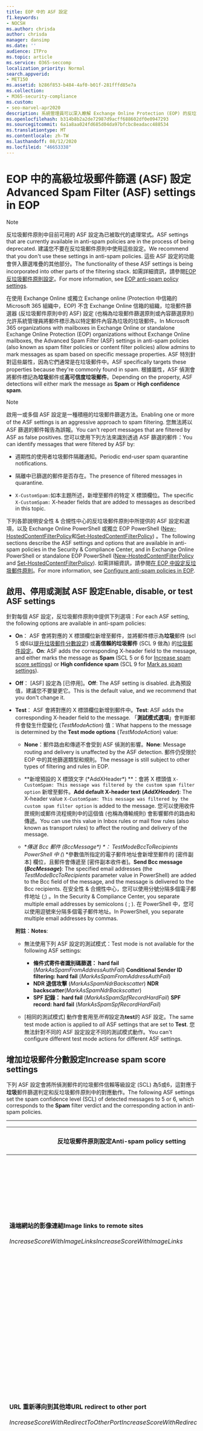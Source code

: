 ```yaml
---
title: EOP 中的 ASF 設定
f1.keywords:
- NOCSH
ms.author: chrisda
author: chrisda
manager: dansimp
ms.date: ''
audience: ITPro
ms.topic: article
ms.service: O365-seccomp
localization_priority: Normal
search.appverid:
- MET150
ms.assetid: b286f853-b484-4af0-b01f-281fffd85e7a
ms.collection:
- M365-security-compliance
ms.custom:
- seo-marvel-apr2020
description: 系統管理員可以深入瞭解 Exchange Online Protection (EOP) 的反垃圾郵件原則中所提供的高級垃圾郵件篩選 (ASF) 設定。
ms.openlocfilehash: b314b8b2a2de72987d9acff688602df0e0947293
ms.sourcegitcommit: 6a1a8aa024fd685d04da97bfcbc8eadacc488534
ms.translationtype: MT
ms.contentlocale: zh-TW
ms.lasthandoff: 08/12/2020
ms.locfileid: "46653338"
---
```

# <a name="advanced-spam-filter-asf-settings-in-eop"></a><span data-ttu-id="534cf-103">EOP 中的高級垃圾郵件篩選 (ASF) 設定</span><span class="sxs-lookup"><span data-stu-id="534cf-103">Advanced Spam Filter (ASF) settings in EOP</span></span>

> [!NOTE]
> <span data-ttu-id="534cf-104">反垃圾郵件原則中目前可用的 ASF 設定為已被取代的處理常式。</span><span class="sxs-lookup"><span data-stu-id="534cf-104">ASF settings that are currently available in anti-spam policies are in the process of being deprecated.</span></span> <span data-ttu-id="534cf-105">建議您不要在反垃圾郵件原則中使用這些設定。</span><span class="sxs-lookup"><span data-stu-id="534cf-105">We recommend that you don't use these settings in anti-spam policies.</span></span> <span data-ttu-id="534cf-106">這些 ASF 設定的功能會併入篩選堆疊的其他部分。</span><span class="sxs-lookup"><span data-stu-id="534cf-106">The functionality of these ASF settings is being incorporated into other parts of the filtering stack.</span></span> <span data-ttu-id="534cf-107">如需詳細資訊，請參閱[EOP 反垃圾郵件原則設定](recommended-settings-for-eop-and-office365-atp.md#eop-anti-spam-policy-settings)。</span><span class="sxs-lookup"><span data-stu-id="534cf-107">For more information, see [EOP anti-spam policy settings](recommended-settings-for-eop-and-office365-atp.md#eop-anti-spam-policy-settings).</span></span>

<span data-ttu-id="534cf-108">在使用 Exchange Online 或獨立 Exchange online (Protection 中信箱的 Microsoft 365 組織中，EOP) 不含 Exchange Online 信箱的組織，垃圾郵件篩選器 (反垃圾郵件原則中的 ASF) 設定 (也稱為垃圾郵件篩選原則或內容篩選原則) 允許系統管理員將郵件標示為以特定郵件內容為垃圾的垃圾郵件。</span><span class="sxs-lookup"><span data-stu-id="534cf-108">In Microsoft 365 organizations with mailboxes in Exchange Online or standalone Exchange Online Protection (EOP) organizations without Exchange Online mailboxes, the Advanced Spam Filter (ASF) settings in anti-spam policies (also known as spam filter policies or content filter policies) allow admins to mark messages as spam based on specific message properties.</span></span> <span data-ttu-id="534cf-109">ASF 特別針對這些屬性，因為它們通常是在垃圾郵件中。</span><span class="sxs-lookup"><span data-stu-id="534cf-109">ASF specifically targets these properties because they're commonly found in spam.</span></span> <span data-ttu-id="534cf-110">根據屬性，ASF 偵測會將郵件標記為**垃圾**郵件或**高可信度垃圾郵件**。</span><span class="sxs-lookup"><span data-stu-id="534cf-110">Depending on the property, ASF detections will either mark the message as **Spam** or **High confidence spam**.</span></span>

> [!NOTE]
> <span data-ttu-id="534cf-111">啟用一或多個 ASF 設定是一種積極的垃圾郵件篩選方法。</span><span class="sxs-lookup"><span data-stu-id="534cf-111">Enabling one or more of the ASF settings is an aggressive approach to spam filtering.</span></span> <span data-ttu-id="534cf-112">您無法將以 ASF 篩選的郵件報告為誤報。</span><span class="sxs-lookup"><span data-stu-id="534cf-112">You can't report messages that are filtered by ASF as false positives.</span></span> <span data-ttu-id="534cf-113">您可以使用下列方法來識別透過 ASF 篩選的郵件：</span><span class="sxs-lookup"><span data-stu-id="534cf-113">You can identify messages that were filtered by ASF by:</span></span>
> - <span data-ttu-id="534cf-114">週期性的使用者垃圾郵件隔離通知。</span><span class="sxs-lookup"><span data-stu-id="534cf-114">Periodic end-user spam quarantine notifications.</span></span>
>
> - <span data-ttu-id="534cf-115">隔離中已篩選的郵件是否存在。</span><span class="sxs-lookup"><span data-stu-id="534cf-115">The presence of filtered messages in quarantine.</span></span>
>
> - <span data-ttu-id="534cf-116">`X-CustomSpam:`如本主題所述，新增至郵件的特定 X 標頭欄位。</span><span class="sxs-lookup"><span data-stu-id="534cf-116">The specific `X-CustomSpam:` X-header fields that are added to messages as described in this topic.</span></span>

<span data-ttu-id="534cf-117">下列各節說明安全性 & 合規性中心的反垃圾郵件原則中所提供的 ASF 設定和選項，以及 Exchange Online PowerShell 或獨立 EOP PowerShell ([New-HostedContentFilterPolicy](https://docs.microsoft.com/powershell/module/exchange/new-hostedcontentfilterpolicy)和[Set-HostedContentFilterPolicy](https://docs.microsoft.com/powershell/module/exchange/set-hostedcontentfilterpolicy)) 。</span><span class="sxs-lookup"><span data-stu-id="534cf-117">The following sections describe the ASF settings and options that are available in anti-spam policies in the Security & Compliance Center, and in Exchange Online PowerShell or standalone EOP PowerShell ([New-HostedContentFilterPolicy](https://docs.microsoft.com/powershell/module/exchange/new-hostedcontentfilterpolicy) and [Set-HostedContentFilterPolicy](https://docs.microsoft.com/powershell/module/exchange/set-hostedcontentfilterpolicy)).</span></span> <span data-ttu-id="534cf-118">如需詳細資訊，請參閱[在 EOP 中設定反垃圾郵件原則](configure-your-spam-filter-policies.md)。</span><span class="sxs-lookup"><span data-stu-id="534cf-118">For more information, see [Configure anti-spam policies in EOP](configure-your-spam-filter-policies.md).</span></span>

## <a name="enable-disable-or-test-asf-settings"></a><span data-ttu-id="534cf-119">啟用、停用或測試 ASF 設定</span><span class="sxs-lookup"><span data-stu-id="534cf-119">Enable, disable, or test ASF settings</span></span>

<span data-ttu-id="534cf-120">針對每個 ASF 設定，反垃圾郵件原則中提供下列選項：</span><span class="sxs-lookup"><span data-stu-id="534cf-120">For each ASF setting, the following options are available in anti-spam policies:</span></span>

- <span data-ttu-id="534cf-121">**On**： ASF 會將對應的 X 標頭欄位新增至郵件，並將郵件標示為**垃圾**郵件 (scl 5 或6以[提升垃圾郵件分數設定](#increase-spam-score-settings)) 或**高信賴的垃圾郵件** (SCL 9 做為) 的[垃圾郵件設定](#mark-as-spam-settings)。</span><span class="sxs-lookup"><span data-stu-id="534cf-121">**On**: ASF adds the corresponding X-header field to the message, and either marks the message as **Spam** (SCL 5 or 6 for [Increase spam score settings](#increase-spam-score-settings)) or **High confidence spam** (SCL 9 for [Mark as spam settings](#mark-as-spam-settings)).</span></span>

- <span data-ttu-id="534cf-122">**Off**： [ASF] 設定為 [已停用]。</span><span class="sxs-lookup"><span data-stu-id="534cf-122">**Off**: The ASF setting is disabled.</span></span> <span data-ttu-id="534cf-123">此為預設值，建議您不要變更它。</span><span class="sxs-lookup"><span data-stu-id="534cf-123">This is the default value, and we recommend that you don't change it.</span></span>

- <span data-ttu-id="534cf-124">**Test**： ASF 會將對應的 X 標頭欄位新增到郵件中。</span><span class="sxs-lookup"><span data-stu-id="534cf-124">**Test**: ASF adds the corresponding X-header field to the message.</span></span> <span data-ttu-id="534cf-125">「**測試模式選項**」會判斷郵件會發生什麼變化 (*TestModeAction*) 值：</span><span class="sxs-lookup"><span data-stu-id="534cf-125">What happens to the message is determined by the **Test mode options** (*TestModeAction*) value:</span></span>

  - <span data-ttu-id="534cf-126">**None**：郵件路由和傳遞不會受到 ASF 偵測的影響。</span><span class="sxs-lookup"><span data-stu-id="534cf-126">**None**: Message routing and delivery is unaffected by the ASF detection.</span></span> <span data-ttu-id="534cf-127">郵件仍受限於 EOP 中的其他篩選類型和規則。</span><span class="sxs-lookup"><span data-stu-id="534cf-127">The message is still subject to other types of filtering and rules in EOP.</span></span>

  - <span data-ttu-id="534cf-128">\**新增預設的 X 標頭文字 (*AddXHeader\*) \*\*：會將 X 標頭值 `X-CustomSpam: This message was filtered by the custom spam filter option` 新增至郵件。</span><span class="sxs-lookup"><span data-stu-id="534cf-128">**Add default X-header text (*AddXHeader*)**: The X-header value `X-CustomSpam: This message was filtered by the custom spam filter option` is added to the message.</span></span> <span data-ttu-id="534cf-129">您可以使用收件匣規則或郵件流程規則中的這個值 (也稱為傳輸規則) 會影響郵件的路由和傳遞。</span><span class="sxs-lookup"><span data-stu-id="534cf-129">You can use this value in Inbox rules or mail flow rules (also known as transport rules) to affect the routing and delivery of the message.</span></span>

  - <span data-ttu-id="534cf-130">\**傳送 Bcc 郵件 (*BccMessage\*) \**： TestModeBccToRecipients PowerShell 中 (*) \*參數值所指定的電子郵件地址會新增至郵件的 [密件副本] 欄位，且郵件會傳遞至 [密件副本收件者]。</span><span class="sxs-lookup"><span data-stu-id="534cf-130">**Send Bcc message (*BccMessage*)**: The specified email addresses (the *TestModeBccToRecipients* parameter value in PowerShell) are added to the Bcc field of the message, and the message is delivered to the Bcc recipients.</span></span> <span data-ttu-id="534cf-131">在安全性 & 合規性中心，您可以使用分號分隔多個電子郵件地址 (;) 。</span><span class="sxs-lookup"><span data-stu-id="534cf-131">In the Security & Compliance Center, you separate multiple email addresses by semicolons ( ; ).</span></span> <span data-ttu-id="534cf-132">在 PowerShell 中，您可以使用逗號來分隔多個電子郵件地址。</span><span class="sxs-lookup"><span data-stu-id="534cf-132">In PowerShell, you separate multiple email addresses by commas.</span></span>

  <span data-ttu-id="534cf-133">**附註**：</span><span class="sxs-lookup"><span data-stu-id="534cf-133">**Notes**:</span></span>

  - <span data-ttu-id="534cf-134">無法使用下列 ASF 設定的測試模式：</span><span class="sxs-lookup"><span data-stu-id="534cf-134">Test mode is not available for the following ASF settings:</span></span>

    - <span data-ttu-id="534cf-135">**條件式寄件者識別碼篩選： hard fail** (*MarkAsSpamFromAddressAuthFail*) </span><span class="sxs-lookup"><span data-stu-id="534cf-135">**Conditional Sender ID filtering: hard fail** (*MarkAsSpamFromAddressAuthFail*)</span></span>
    - <span data-ttu-id="534cf-136">**NDR 退信攻擊** (*MarkAsSpamNdrBackscatter*) </span><span class="sxs-lookup"><span data-stu-id="534cf-136">**NDR backscatter**(*MarkAsSpamNdrBackscatter*)</span></span>
    - <span data-ttu-id="534cf-137">**SPF 記錄： hard fail** (*MarkAsSpamSpfRecordHardFail*) </span><span class="sxs-lookup"><span data-stu-id="534cf-137">**SPF record: hard fail** (*MarkAsSpamSpfRecordHardFail*)</span></span>

  - <span data-ttu-id="534cf-138">[相同的測試模式] 動作會套用至*所有*設定為**test**的 ASF 設定。</span><span class="sxs-lookup"><span data-stu-id="534cf-138">The same test mode action is applied to *all* ASF settings that are set to **Test**.</span></span> <span data-ttu-id="534cf-139">您無法針對不同的 ASF 設定設定不同的測試模式動作。</span><span class="sxs-lookup"><span data-stu-id="534cf-139">You can't configure different test mode actions for different ASF settings.</span></span>

## <a name="increase-spam-score-settings"></a><span data-ttu-id="534cf-140">增加垃圾郵件分數設定</span><span class="sxs-lookup"><span data-stu-id="534cf-140">Increase spam score settings</span></span>

<span data-ttu-id="534cf-141">下列 ASF 設定會將所偵測郵件的垃圾郵件信賴等級設定 (SCL) 為5或6，這對應于**垃圾**郵件篩選判定和反垃圾郵件原則中的對應動作。</span><span class="sxs-lookup"><span data-stu-id="534cf-141">The following ASF settings set the spam confidence level (SCL) of detected messages to 5 or 6, which corresponds to the **Spam** filter verdict and the corresponding action in anti-spam policies.</span></span>

****

|<span data-ttu-id="534cf-142">反垃圾郵件原則設定</span><span class="sxs-lookup"><span data-stu-id="534cf-142">Anti-spam policy setting</span></span>|<span data-ttu-id="534cf-143">描述</span><span class="sxs-lookup"><span data-stu-id="534cf-143">Description</span></span>|<span data-ttu-id="534cf-144">新增 X 標頭</span><span class="sxs-lookup"><span data-stu-id="534cf-144">X-header added</span></span>|
|---|---|---|
|<span data-ttu-id="534cf-145">**遠端網站的影像連結**</span><span class="sxs-lookup"><span data-stu-id="534cf-145">**Image links to remote sites**</span></span> <br/><br/> <span data-ttu-id="534cf-146">*IncreaseScoreWithImageLinks*</span><span class="sxs-lookup"><span data-stu-id="534cf-146">*IncreaseScoreWithImageLinks*</span></span>|<span data-ttu-id="534cf-147">包含 `<Img>` 遠端網站之 HTML 標籤連結的郵件 (例如，使用 HTTP) 會標示為垃圾郵件。</span><span class="sxs-lookup"><span data-stu-id="534cf-147">Messages that contain `<Img>` HTML tag links to remote sites (for example, using http) are marked as spam.</span></span>|`X-CustomSpam: Image links to remote sites`|
|<span data-ttu-id="534cf-148">**URL 重新導向到其他埠**</span><span class="sxs-lookup"><span data-stu-id="534cf-148">**URL redirect to other port**</span></span> <br/><br/> <span data-ttu-id="534cf-149">*IncreaseScoreWithRedirectToOtherPort*</span><span class="sxs-lookup"><span data-stu-id="534cf-149">*IncreaseScoreWithRedirectToOtherPort*</span></span>|<span data-ttu-id="534cf-150">包含超連結的郵件會重新導向至 80 (HTTP) 、8080 (替代的 HTTP) 或 443 (HTTPS) 標示為垃圾郵件。</span><span class="sxs-lookup"><span data-stu-id="534cf-150">Message that contain hyperlinks that redirect to TCP ports other than 80 (HTTP), 8080 (alternate HTTP), or 443 (HTTPS) are marked as spam.</span></span>|`X-CustomSpam: URL redirect to other port`|
|<span data-ttu-id="534cf-151">**URL 中的數位 IP 位址**</span><span class="sxs-lookup"><span data-stu-id="534cf-151">**Numeric IP address in URL**</span></span> <br/><br/> <span data-ttu-id="534cf-152">*IncreaseScoreWithNumericIps*</span><span class="sxs-lookup"><span data-stu-id="534cf-152">*IncreaseScoreWithNumericIps*</span></span>|<span data-ttu-id="534cf-153">包含依數值 URLs 的郵件 (通常會將) 的 IP 位址標示為垃圾郵件。</span><span class="sxs-lookup"><span data-stu-id="534cf-153">Messages that contain numeric-based URLs (typically, IP addresses) are marked as spam.</span></span>|`X-CustomSpam: Numeric IP in URL`|
|<span data-ttu-id="534cf-154">**.Biz 或. 資訊網站的 URL**</span><span class="sxs-lookup"><span data-stu-id="534cf-154">**URL to .biz or .info websites**</span></span> <br/><br/> <span data-ttu-id="534cf-155">*IncreaseScoreWithBizOrInfoUrls*</span><span class="sxs-lookup"><span data-stu-id="534cf-155">*IncreaseScoreWithBizOrInfoUrls*</span></span>|<span data-ttu-id="534cf-156">郵件內文中包含 .biz 或. info 連結的郵件會標示為垃圾郵件。</span><span class="sxs-lookup"><span data-stu-id="534cf-156">Messages that contain .biz or .info links in the body of the message are marked as spam.</span></span>|`X-CustomSpam: URL to .biz or .info websites`|
|

## <a name="mark-as-spam-settings"></a><span data-ttu-id="534cf-157">標記為垃圾郵件設定</span><span class="sxs-lookup"><span data-stu-id="534cf-157">Mark as spam settings</span></span>

<span data-ttu-id="534cf-158">下列 ASF 設定會將偵測到的郵件的 SCL 設定為9，這會對應到**高可信度垃圾郵件**篩選判定和反垃圾郵件原則中的對應動作。</span><span class="sxs-lookup"><span data-stu-id="534cf-158">The following ASF settings set the SCL of detected messages to 9, which corresponds to the **High confidence spam** filter verdict and the corresponding action in anti-spam policies.</span></span>

****

|<span data-ttu-id="534cf-159">反垃圾郵件原則設定</span><span class="sxs-lookup"><span data-stu-id="534cf-159">Anti-spam policy setting</span></span>|<span data-ttu-id="534cf-160">描述</span><span class="sxs-lookup"><span data-stu-id="534cf-160">Description</span></span>|<span data-ttu-id="534cf-161">新增 X 標頭</span><span class="sxs-lookup"><span data-stu-id="534cf-161">X-header added</span></span>|
|---|---|---|
|<span data-ttu-id="534cf-162">**空白郵件**</span><span class="sxs-lookup"><span data-stu-id="534cf-162">**Empty messages**</span></span> <br/><br/> <span data-ttu-id="534cf-163">*MarkAsSpamEmptyMessages*</span><span class="sxs-lookup"><span data-stu-id="534cf-163">*MarkAsSpamEmptyMessages*</span></span>|<span data-ttu-id="534cf-164">沒有主旨的郵件、郵件內文中沒有內容，而且沒有任何附件標示為高信賴的垃圾郵件。</span><span class="sxs-lookup"><span data-stu-id="534cf-164">Messages with no subject, no content in the message body, and no attachments are marked as high confidence spam.</span></span>|`X-CustomSpam: Empty Message`|
|<span data-ttu-id="534cf-165">**HTML 中的 JavaScript 或 VBScript**</span><span class="sxs-lookup"><span data-stu-id="534cf-165">**JavaScript or VBScript in HTML**</span></span> <br/><br/> <span data-ttu-id="534cf-166">*MarkAsSpamJavaScriptInHtml*</span><span class="sxs-lookup"><span data-stu-id="534cf-166">*MarkAsSpamJavaScriptInHtml*</span></span>|<span data-ttu-id="534cf-167">使用 HTML 中 JavaScript 或 Visual Basic Script Edition 的郵件會標示為高信賴的垃圾郵件。</span><span class="sxs-lookup"><span data-stu-id="534cf-167">Messages that use JavaScript or Visual Basic Script Edition in HTML are marked as high confidence spam.</span></span> <br/><br/> <span data-ttu-id="534cf-168">電子郵件訊息中使用這些指令碼語言，會自動發生特定動作。</span><span class="sxs-lookup"><span data-stu-id="534cf-168">These scripting languages are used in email messages to cause specific actions to automatically occur.</span></span>|`X-CustomSpam: Javascript or VBscript tags in HTML`|
|<span data-ttu-id="534cf-169">**HTML 中的框架或 IFrame 標記**</span><span class="sxs-lookup"><span data-stu-id="534cf-169">**Frame or IFrame tags in HTML**</span></span> <br><br/> <span data-ttu-id="534cf-170">*MarkAsSpamFramesInHtml*</span><span class="sxs-lookup"><span data-stu-id="534cf-170">*MarkAsSpamFramesInHtml*</span></span>|<span data-ttu-id="534cf-171">包含 `<frame>` 或 `<iframe>` HTML 標籤的郵件會標示為高信賴的垃圾郵件。</span><span class="sxs-lookup"><span data-stu-id="534cf-171">Messages that contain `<frame>` or `<iframe>` HTML tags are marked as high confidence spam.</span></span> <br/><br/> <span data-ttu-id="534cf-172">這些標記是用在電子郵件中，以格式化頁面以顯示文字或圖形。</span><span class="sxs-lookup"><span data-stu-id="534cf-172">These tags are used in email messages to format the page for displaying text or graphics.</span></span>|`X-CustomSpam: IFRAME or FRAME in HTML`|
|<span data-ttu-id="534cf-173">**HTML 中的物件標記**</span><span class="sxs-lookup"><span data-stu-id="534cf-173">**Object tags in HTML**</span></span> <br><br/> <span data-ttu-id="534cf-174">*MarkAsSpamObjectTagsInHtml*</span><span class="sxs-lookup"><span data-stu-id="534cf-174">*MarkAsSpamObjectTagsInHtml*</span></span>|<span data-ttu-id="534cf-175">包含 `<object>` HTML 標籤的郵件會標示為高信賴的垃圾郵件。</span><span class="sxs-lookup"><span data-stu-id="534cf-175">Messages that contain `<object>` HTML tags are marked as high confidence spam.</span></span> <br/><br/> <span data-ttu-id="534cf-176">這個標記可讓外掛程式或應用程式在 HTML 視窗中執行。</span><span class="sxs-lookup"><span data-stu-id="534cf-176">This tag allows plug-ins or applications to run in an HTML window.</span></span>|`X-CustomSpam: Object tag in html`|
|<span data-ttu-id="534cf-177">**HTML 中的嵌入標記**</span><span class="sxs-lookup"><span data-stu-id="534cf-177">**Embed tags in HTML**</span></span> <br><br/> <span data-ttu-id="534cf-178">*MarkAsSpamEmbedTagsInHtml*</span><span class="sxs-lookup"><span data-stu-id="534cf-178">*MarkAsSpamEmbedTagsInHtml*</span></span>|<span data-ttu-id="534cf-179">包含 `<embed>` HTML 標籤的郵件會標示為高信賴的垃圾郵件。</span><span class="sxs-lookup"><span data-stu-id="534cf-179">Message that contain `<embed>` HTML tags are marked as high confidence spam.</span></span> <br/><br/> <span data-ttu-id="534cf-180">這個標記可讓您在 HTML 檔案中嵌入不同種類的不同資料類型， (例如聲音、影片或圖片) 。</span><span class="sxs-lookup"><span data-stu-id="534cf-180">This tag allows the embedding of different kinds of documents of varying data types in an HTML document (for example, sounds, movies, or pictures).</span></span>|`X-CustomSpam: Embed tag in html`|
|<span data-ttu-id="534cf-181">**HTML 中的表單標記**</span><span class="sxs-lookup"><span data-stu-id="534cf-181">**Form tags in HTML**</span></span> <br><br/> <span data-ttu-id="534cf-182">*MarkAsSpamFormTagsInHtml*</span><span class="sxs-lookup"><span data-stu-id="534cf-182">*MarkAsSpamFormTagsInHtml*</span></span>|<span data-ttu-id="534cf-183">包含 `<form>` HTML 標籤的郵件會標示為高信賴的垃圾郵件。</span><span class="sxs-lookup"><span data-stu-id="534cf-183">Messages that contain `<form>` HTML tags are marked as high confidence spam.</span></span> <br/><br/> <span data-ttu-id="534cf-184">這個標記用來建立網站表單。</span><span class="sxs-lookup"><span data-stu-id="534cf-184">This tag is used to create website forms.</span></span> <span data-ttu-id="534cf-185">電子郵件廣告通常會包含此標記以徵求收件者的資訊。</span><span class="sxs-lookup"><span data-stu-id="534cf-185">Email advertisements often include this tag to solicit information from the recipient.</span></span>|`X-CustomSpam: Form tag in html`|
|<span data-ttu-id="534cf-186">**HTML 中的 Web 臭蟲**</span><span class="sxs-lookup"><span data-stu-id="534cf-186">**Web bugs in HTML**</span></span> <br><br/> <span data-ttu-id="534cf-187">*MarkAsSpamWebBugsInHtml*</span><span class="sxs-lookup"><span data-stu-id="534cf-187">*MarkAsSpamWebBugsInHtml*</span></span>|<span data-ttu-id="534cf-188">*Web 臭蟲* (也稱為*網頁信標*) 是一種圖形元素， (通常是一圖元的圖元) ，用來判斷郵件是否已讀取。</span><span class="sxs-lookup"><span data-stu-id="534cf-188">A *web bug* (also known as a *web beacon*) is a graphic element (often as small as one pixel by one pixel) that's used in email messages to determine whether the message was read.</span></span> <br/><br/> <span data-ttu-id="534cf-189">包含 web 臭蟲的郵件會標示為高信賴的垃圾郵件。</span><span class="sxs-lookup"><span data-stu-id="534cf-189">Messages that contains web bugs are marked as high confidence spam.</span></span> <br/><br/> <span data-ttu-id="534cf-190">合法的電子報可能會使用 web 臭蟲，不過許多人認為這是隱私權的侵犯。</span><span class="sxs-lookup"><span data-stu-id="534cf-190">Legitimate newsletters might use web bugs, although many consider this an invasion of privacy.</span></span> |`X-CustomSpam: Web bug`|
|<span data-ttu-id="534cf-191">**套用機密的單字清單**</span><span class="sxs-lookup"><span data-stu-id="534cf-191">**Apply sensitive word list**</span></span> <br><br/> <span data-ttu-id="534cf-192">*MarkAsSpamSensitiveWordList*</span><span class="sxs-lookup"><span data-stu-id="534cf-192">*MarkAsSpamSensitiveWordList*</span></span>|<span data-ttu-id="534cf-193">Microsoft 會維護具有可能冒犯性郵件相關聯的動態但不可編輯的字清單。</span><span class="sxs-lookup"><span data-stu-id="534cf-193">Microsoft maintains a dynamic but non-editable list of words that are associated with potentially offensive messages.</span></span> <br/><br/> <span data-ttu-id="534cf-194">包含在主旨或郵件內文中的機密單字清單中的字詞的郵件會標示為高信賴的垃圾郵件。</span><span class="sxs-lookup"><span data-stu-id="534cf-194">Messages that contain words from the sensitive word list in the subject or message body are marked as high confidence spam.</span></span>|`X-CustomSpam: Sensitive word in subject/body`|
|<span data-ttu-id="534cf-195">**SPF 記錄：硬性失敗**</span><span class="sxs-lookup"><span data-stu-id="534cf-195">**SPF record: hard fail**</span></span> <br><br/> <span data-ttu-id="534cf-196">*MarkAsSpamSpfRecordHardFail*</span><span class="sxs-lookup"><span data-stu-id="534cf-196">*MarkAsSpamSpfRecordHardFail*</span></span>|<span data-ttu-id="534cf-197">從 [SPF 寄件者原則] 框架中未指定之 IP 位址傳送的郵件，會將來源電子郵件網域的 DNS 中的「 (SPF) 記錄，標記為高信賴的垃圾郵件。</span><span class="sxs-lookup"><span data-stu-id="534cf-197">Messages sent from an IP address that isn't specified in the SPF Sender Policy Framework (SPF) record in DNS for the source email domain are marked as high confidence spam.</span></span> <br/><br/> <span data-ttu-id="534cf-198">此設定無法使用測試模式。</span><span class="sxs-lookup"><span data-stu-id="534cf-198">Test mode is not available for this setting.</span></span>|`X-CustomSpam: SPF Record Fail`|
|<span data-ttu-id="534cf-199">**條件式寄件者識別碼篩選： hard fail**</span><span class="sxs-lookup"><span data-stu-id="534cf-199">**Conditional Sender ID filtering: hard fail**</span></span> <br><br/> <span data-ttu-id="534cf-200">*MarkAsSpamFromAddressAuthFail*</span><span class="sxs-lookup"><span data-stu-id="534cf-200">*MarkAsSpamFromAddressAuthFail*</span></span>|<span data-ttu-id="534cf-201">硬性失敗的郵件會將有條件的寄件者識別碼檢查標記為垃圾郵件。</span><span class="sxs-lookup"><span data-stu-id="534cf-201">Messages that hard fail a conditional Sender ID check are marked as spam.</span></span> <br/><br/> <span data-ttu-id="534cf-202">此設定會結合使用寄件者識別碼檢查的 SPF 檢查，以協助防止包含偽造寄件者的郵件頭。</span><span class="sxs-lookup"><span data-stu-id="534cf-202">This setting combines an SPF check with a Sender ID check to help protect against message headers that contain forged senders.</span></span> <br/><br/> <span data-ttu-id="534cf-203">此設定無法使用測試模式。</span><span class="sxs-lookup"><span data-stu-id="534cf-203">Test mode is not available for this setting.</span></span>|`X-CustomSpam: SPF From Record Fail`|
|<span data-ttu-id="534cf-204">**NDR 退信攻擊**</span><span class="sxs-lookup"><span data-stu-id="534cf-204">**NDR backscatter**</span></span> <br><br/> <span data-ttu-id="534cf-205">*MarkAsSpamNdrBackscatter*</span><span class="sxs-lookup"><span data-stu-id="534cf-205">*MarkAsSpamNdrBackscatter*</span></span>|<span data-ttu-id="534cf-206">*退信攻擊*無用的未傳遞回報 (也稱為 NDRs 或退回郵件) 由電子郵件中的偽造寄件者所造成。</span><span class="sxs-lookup"><span data-stu-id="534cf-206">*Backscatter* is useless non-delivery reports (also known as NDRs or bounce messages) caused by forged senders in email messages.</span></span> <span data-ttu-id="534cf-207">如需詳細資訊，請參閱[退信攻擊 messages AND EOP](backscatter-messages-and-eop.md)。</span><span class="sxs-lookup"><span data-stu-id="534cf-207">For more information, see [Backscatter messages and EOP](backscatter-messages-and-eop.md).</span></span> <br/><br/> <span data-ttu-id="534cf-208">您不需要在下列環境中設定此設定，因為會傳遞合法的 NDRs，而退信攻擊會標示為垃圾郵件：</span><span class="sxs-lookup"><span data-stu-id="534cf-208">You don't need to configure this setting in the following environments, because legitimate NDRs are delivered, and backscatter is marked as spam:</span></span> <ul><li><span data-ttu-id="534cf-209">使用 Exchange Online 信箱的 Microsoft 365 組織。</span><span class="sxs-lookup"><span data-stu-id="534cf-209">Microsoft 365 organizations with Exchange Online mailboxes.</span></span></li><li><span data-ttu-id="534cf-210">您透過 EOP 路由傳送*輸出*電子郵件的內部部署電子郵件組織。</span><span class="sxs-lookup"><span data-stu-id="534cf-210">On-premises email organizations where you route *outbound* email through EOP.</span></span></li></ul><br/> <span data-ttu-id="534cf-211">在會保護輸入電子郵件至內部部署信箱的獨立 EOP 環境中，開啟或關閉此設定的結果如下：</span><span class="sxs-lookup"><span data-stu-id="534cf-211">In standalone EOP environments that protect inbound email to on-premises mailboxes, turning this setting on or off has the following result:</span></span> <ul><li> <span data-ttu-id="534cf-212">**開啟**：已傳遞合法的 NDRs，並將退信攻擊標示為垃圾郵件。</span><span class="sxs-lookup"><span data-stu-id="534cf-212">**On**: Legitimate NDRs are delivered, and backscatter is marked as spam.</span></span></li><li><span data-ttu-id="534cf-213">**Off**：合法的 NDRs 和退信攻擊會透過一般垃圾郵件篩選。</span><span class="sxs-lookup"><span data-stu-id="534cf-213">**Off**: Legitimate NDRs and backscatter go through normal spam filtering.</span></span> <span data-ttu-id="534cf-214">大部分合法的 NDRs 都會傳遞給原始郵件寄件者。</span><span class="sxs-lookup"><span data-stu-id="534cf-214">Most legitimate NDRs will be delivered to the original message sender.</span></span> <span data-ttu-id="534cf-215">部分（但非全部）退信攻擊會標示為高信賴的垃圾郵件。</span><span class="sxs-lookup"><span data-stu-id="534cf-215">Some, but not all, backscatter are marked as high confidence spam.</span></span> <span data-ttu-id="534cf-216">根據定義，退信攻擊只能傳遞給欺騙寄件者，而不能傳遞給原始寄件者。</span><span class="sxs-lookup"><span data-stu-id="534cf-216">By definition, backscatter can only be delivered to the spoofed sender, not to the original sender.</span></span></li></ul><br/> <span data-ttu-id="534cf-217">此設定無法使用測試模式。</span><span class="sxs-lookup"><span data-stu-id="534cf-217">Test mode is not available for this setting.</span></span>|`X-CustomSpam: Backscatter NDR`|
|
